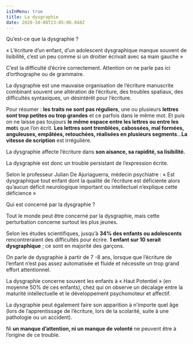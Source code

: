 ```yaml
---
isInMenu: true
title: La dysgraphie
date: 2020-10-08T23:05:06.048Z
---
```

Qu’est-ce que la dysgraphie ?



« L’écriture d’un enfant, d’un adolescent dysgraphique manque souvent de lisibilité, c’est un peu comme si un droitier écrivait avec sa main gauche »





C’est la difficulté d’écrire correctement. Attention on ne parle pas ici d’orthographe ou de grammaire.

La dysgraphie est une mauvaise organisation de l’écriture manuscrite combinant souvent une altération de l’écriture, des troubles spatiaux, des difficultés syntaxiques, un désintérêt pour l’écriture.



Pour résumer : **les traits ne sont pas réguliers**, une ou plusieurs **lettres sont trop petites ou trop grandes** et ce parfois dans le même mot. Et puis on ne laisse pas toujours **le même espace entre les lettres ou entre les mot**s que l’on écrit. **Les lettres sont tremblées, cabossées, mal formées, anguleuses, empâtées, retouchées, réalisées en plusieurs segments**…**La vitesse de scription** est irrégulière.





La dysgraphie affecte l’écriture dans **son aisance, sa rapidité, sa lisibilité.**



La dysgraphie est donc un trouble persistant de l’expression écrite.



Selon le professeur Julian De Ajuriaguerra, médecin psychiatre : « Est dysgraphique tout enfant dont la qualité de l’écriture est déficiente alors qu’aucun déficit neurologique important ou intellectuel n’explique cette déficience »

Qui est concerné par la dysgraphie ?



Tout le monde peut être concerné par la dysgraphie, mais cette perturbation concerne surtout les plus jeunes.



Selon les études scientifiques, jusqu’à **34% des enfants ou adolescents** rencontreraient des difficultés pour écrire. **1 enfant sur 10 serait dysgraphique** ; ce sont en majorité des garçons.



On parle de dysgraphie à partir de 7 -8 ans, lorsque que l’écriture de l’enfant n’est pas assez automatisée et fluide et nécessite un trop grand effort attentionnel.



La dysgraphie concerne souvent les enfants à « Haut Potentiel » (en moyenne 50% de ces enfants), chez qui on observe un décalage entre la maturité intellectuelle et le développement psychomoteur et affectif.

La dysgraphie peut également faire son apparition à n’importe quel âge (lors de l’apprentissage de l’écriture, lors de la scolarité, suite à une pathologie ou un accident).



Ni **un manque d’attention, ni un manque de volonté** ne peuvent être à l’origine de ce trouble.